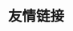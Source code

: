 ---
layout: nil
title: 友情链接
category: friendly-links
link-list: 
    - title: 左懒
      url: http://zuolan.github.io/
---